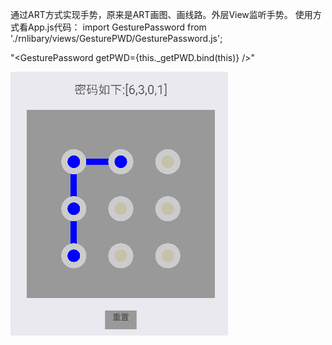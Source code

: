 
通过ART方式实现手势，原来是ART画图、画线路。外层View监听手势。
使用方式看App.js代码：
import GesturePassword from './rnlibary/views/GesturePWD/GesturePassword.js';

"\<GesturePassword getPWD={this._getPWD.bind(this)} \/\>"

 ![image](https://github.com/jambin/RNARTGesturePWD/blob/master/clipimg/RNART_gesture_pwd.png)

